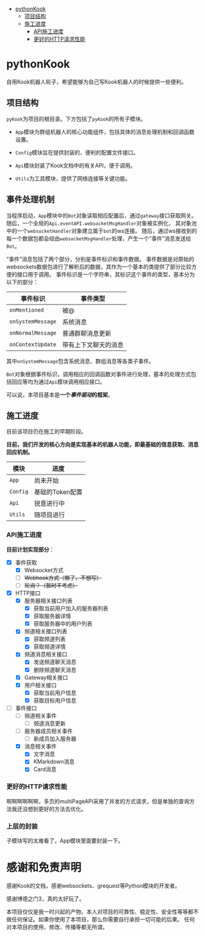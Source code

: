 <!-- TOC -->
* [pythonKook](#pythonkook)
  * [项目结构](#项目结构)
  * [施工进度](#施工进度)
    * [API施工进度](#api施工进度)
    * [更好的HTTP请求性能](#更好的http请求性能)
<!-- TOC -->

# pythonKook
自用Kook机器人轮子，希望能够为自己写Kook机器人的时候提供一些便利。

## 项目结构

`pyKook`为项目的根目录。下方包括了`pyKook`的所有子模块。

- `App`模块为群组机器人的核心功能组件，包括具体的消息处理机制和回调函数设置。

- `Config`模块旨在提供封装的、便利的配置文件接口。

- `Api`模块封装了Kook文档中的有关API，便于调用。

- `Utils`为工具模块，提供了网络连接等关键功能。

## 事件处理机制

当程序启动，`App`模块中的`Bot`对象读取相应配置后，通过`gateway`接口获取网关。
随后，一个全局的`Api.eventAPI.websocketMsgHandler`对象被实例化，
其对象池中的一个`websocketHandler`对象建立属于`bot`的ws连接。
随后，通过ws接收到的每一个数据包都会经由`websocketMsgHandler`处理，产生一个“事件”消息发送给`Bot`。

“事件”消息包括了两个部分，分别是事件标识和事件数据。
事件数据是对原始的websockets数据包进行了解析后的数据，其作为一个基本的类提供了部分比较方便的接口用于调用。
事件标识是一个字符串，其标识这个事件的类型，基本分为以下的部分：


|事件标识| 事件类型 |
|---|------|
|`onMentioned`| 被@   |
|`onSystemMessage`| 系统消息 |
|`onNormalMessage`|普通群聊消息更新|
|`onContextUpdate`|带有上下文聊天的消息|

其中`onSystemMessage`包含系统消息、群组消息等各类子事件。

`Bot`对象根据事件标识，调用相应的回调函数对事件进行处理，基本的处理方式包括回应等均为通过`Api`模块调用相应接口。

可以说，本项目基本是**一个*事件驱动*的框架**。


## 施工进度

目前该项目仍在施工的早期阶段。

**目前，我们开发的核心方向是实现基本的机器人功能，即最基础的信息获取、消息回应机制。**

|模块| 进度         |
|---|------------|
|`App`| 尚未开始       |
|`Config`| 基础的Token配置 |
|`Api`| 锐意进行中      |
|`Utils`| 随项目进行      |

### API施工进度

**目前计划实现部分**：

- [x] 事件获取
  - [x] Websocket方式
  - [ ] ~~Webhook方式（懒了，不想写）~~
  - [ ] ~~轮询？（暂时不考虑）~~

- [x] HTTP接口
  - [x] 服务器相关接口列表
    - [x] 获取当前用户加入的服务器列表
    - [x] 获取服务器详情
    - [x] 获取服务器中的用户列表
  - [x] 频道相关接口列表
    - [x] 获取频道列表
    - [x] 获取频道详情
  - [x] 频道消息相关接口
    - [x] 发送频道聊天消息
    - [x] 删除频道聊天消息
  - [x] Gateway相关接口
  - [x] 用户相关接口
    - [x] 获取当前用户信息
    - [x] 获取目标用户信息

- [ ] 事件接口
  - [ ] 频道相关事件
    - [ ] 频道消息更新
  - [ ] 服务器成员相关事件
    - [ ] 新成员加入服务器
  - [x] 消息相关事件
    - [x] 文字消息
    - [x] KMarkdown消息
    - [x] Card消息

### 更好的HTTP请求性能

啊啊啊啊啊啊，多页的multiPageAPI采用了并发的方式请求，但是单独的查询方法我还没想到更好的方法去优化。

### 上层的封装

子模块写的太难看了，App模块里面要封装一下。

# 感谢和免责声明

感谢Kook的文档，感谢websockets、grequest等Python模块的开发者。

感谢博德之门3，真的太好玩了。

本项目仅仅是我一时兴起的产物，本人对项目的可靠性、稳定性、安全性等等都不做任何保证。如果你使用了本项目，那么你需要自行承担一切可能的后果。
任何对本项目的使用、修改、传播等都无所谓。